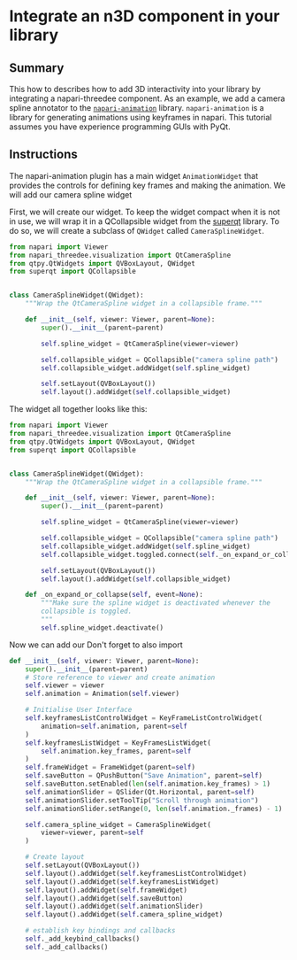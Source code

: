 # Integrate an n3D component in your library

## Summary
This how to describes how to add 3D interactivity into your library by integrating a napari-threedee component. As an example, we add a camera spline annotator to the [`napari-animation`](https://github.com/napari/napari-animation) library. `napari-animation` is a library for generating animations using keyframes in napari. This tutorial assumes you have experience programming GUIs with PyQt.



## Instructions

The napari-animation plugin has a main widget `AnimationWidget` that provides the controls for defining key frames and making the animation. We will add our camera spline widget

First, we will create our widget. To keep the widget compact when it is not in use, we will wrap it in a QCollapsible widget from the [superqt](https://github.com/pyapp-kit/superqt) library. To do so, we will create a subclass of `QWidget` called `CameraSplineWidget`. 

```python
from napari import Viewer
from napari_threedee.visualization import QtCameraSpline
from qtpy.QtWidgets import QVBoxLayout, QWidget
from superqt import QCollapsible


class CameraSplineWidget(QWidget):
    """Wrap the QtCameraSpline widget in a collapsible frame."""

    def __init__(self, viewer: Viewer, parent=None):
        super().__init__(parent=parent)

        self.spline_widget = QtCameraSpline(viewer=viewer)

        self.collapsible_widget = QCollapsible("camera spline path")
        self.collapsible_widget.addWidget(self.spline_widget)

        self.setLayout(QVBoxLayout())
        self.layout().addWidget(self.collapsible_widget)
```


The widget all together looks like this:
```python
from napari import Viewer
from napari_threedee.visualization import QtCameraSpline
from qtpy.QtWidgets import QVBoxLayout, QWidget
from superqt import QCollapsible


class CameraSplineWidget(QWidget):
    """Wrap the QtCameraSpline widget in a collapsible frame."""

    def __init__(self, viewer: Viewer, parent=None):
        super().__init__(parent=parent)

        self.spline_widget = QtCameraSpline(viewer=viewer)

        self.collapsible_widget = QCollapsible("camera spline path")
        self.collapsible_widget.addWidget(self.spline_widget)
        self.collapsible_widget.toggled.connect(self._on_expand_or_collapse)

        self.setLayout(QVBoxLayout())
        self.layout().addWidget(self.collapsible_widget)

    def _on_expand_or_collapse(self, event=None):
        """Make sure the spline widget is deactivated whenever the
        collapsible is toggled.
        """
        self.spline_widget.deactivate()

```


Now we can add our Don't forget to also import 
```python
def __init__(self, viewer: Viewer, parent=None):
    super().__init__(parent=parent)
    # Store reference to viewer and create animation
    self.viewer = viewer
    self.animation = Animation(self.viewer)

    # Initialise User Interface
    self.keyframesListControlWidget = KeyFrameListControlWidget(
        animation=self.animation, parent=self
    )
    self.keyframesListWidget = KeyFramesListWidget(
        self.animation.key_frames, parent=self
    )
    self.frameWidget = FrameWidget(parent=self)
    self.saveButton = QPushButton("Save Animation", parent=self)
    self.saveButton.setEnabled(len(self.animation.key_frames) > 1)
    self.animationSlider = QSlider(Qt.Horizontal, parent=self)
    self.animationSlider.setToolTip("Scroll through animation")
    self.animationSlider.setRange(0, len(self.animation._frames) - 1)

    self.camera_spline_widget = CameraSplineWidget(
        viewer=viewer, parent=self
    )

    # Create layout
    self.setLayout(QVBoxLayout())
    self.layout().addWidget(self.keyframesListControlWidget)
    self.layout().addWidget(self.keyframesListWidget)
    self.layout().addWidget(self.frameWidget)
    self.layout().addWidget(self.saveButton)
    self.layout().addWidget(self.animationSlider)
    self.layout().addWidget(self.camera_spline_widget)

    # establish key bindings and callbacks
    self._add_keybind_callbacks()
    self._add_callbacks()
```

